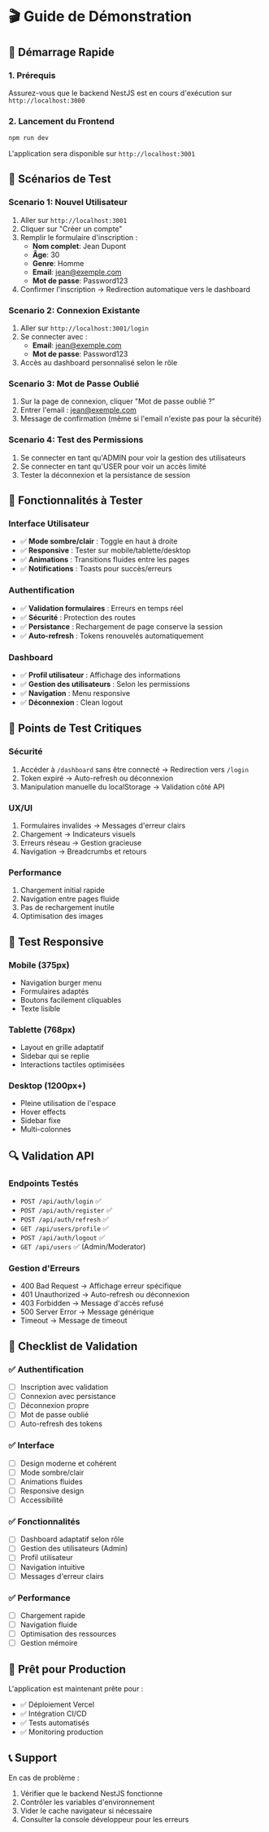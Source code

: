 # 🎬 Guide de Démonstration

## 🚀 Démarrage Rapide

### 1. Prérequis
Assurez-vous que le backend NestJS est en cours d'exécution sur `http://localhost:3000`

### 2. Lancement du Frontend
```bash
npm run dev
```
L'application sera disponible sur `http://localhost:3001`

## 🎯 Scénarios de Test

### Scenario 1: Nouvel Utilisateur
1. Aller sur `http://localhost:3001`
2. Cliquer sur "Créer un compte"
3. Remplir le formulaire d'inscription :
   - **Nom complet**: Jean Dupont
   - **Âge**: 30
   - **Genre**: Homme
   - **Email**: jean@exemple.com
   - **Mot de passe**: Password123
4. Confirmer l'inscription → Redirection automatique vers le dashboard

### Scenario 2: Connexion Existante
1. Aller sur `http://localhost:3001/login`
2. Se connecter avec :
   - **Email**: jean@exemple.com
   - **Mot de passe**: Password123
3. Accès au dashboard personnalisé selon le rôle

### Scenario 3: Mot de Passe Oublié
1. Sur la page de connexion, cliquer "Mot de passe oublié ?"
2. Entrer l'email : jean@exemple.com
3. Message de confirmation (même si l'email n'existe pas pour la sécurité)

### Scenario 4: Test des Permissions
1. Se connecter en tant qu'ADMIN pour voir la gestion des utilisateurs
2. Se connecter en tant qu'USER pour voir un accès limité
3. Tester la déconnexion et la persistance de session

## 🎨 Fonctionnalités à Tester

### Interface Utilisateur
- ✅ **Mode sombre/clair** : Toggle en haut à droite
- ✅ **Responsive** : Tester sur mobile/tablette/desktop
- ✅ **Animations** : Transitions fluides entre les pages
- ✅ **Notifications** : Toasts pour succès/erreurs

### Authentification
- ✅ **Validation formulaires** : Erreurs en temps réel
- ✅ **Sécurité** : Protection des routes
- ✅ **Persistance** : Rechargement de page conserve la session
- ✅ **Auto-refresh** : Tokens renouvelés automatiquement

### Dashboard
- ✅ **Profil utilisateur** : Affichage des informations
- ✅ **Gestion des utilisateurs** : Selon les permissions
- ✅ **Navigation** : Menu responsive
- ✅ **Déconnexion** : Clean logout

## 🐛 Points de Test Critiques

### Sécurité
1. Accéder à `/dashboard` sans être connecté → Redirection vers `/login`
2. Token expiré → Auto-refresh ou déconnexion
3. Manipulation manuelle du localStorage → Validation côté API

### UX/UI
1. Formulaires invalides → Messages d'erreur clairs
2. Chargement → Indicateurs visuels
3. Erreurs réseau → Gestion gracieuse
4. Navigation → Breadcrumbs et retours

### Performance
1. Chargement initial rapide
2. Navigation entre pages fluide
3. Pas de rechargement inutile
4. Optimisation des images

## 📱 Test Responsive

### Mobile (375px)
- Navigation burger menu
- Formulaires adaptés
- Boutons facilement cliquables
- Texte lisible

### Tablette (768px)
- Layout en grille adaptatif
- Sidebar qui se replie
- Interactions tactiles optimisées

### Desktop (1200px+)
- Pleine utilisation de l'espace
- Hover effects
- Sidebar fixe
- Multi-colonnes

## 🔍 Validation API

### Endpoints Testés
- `POST /api/auth/login` ✅
- `POST /api/auth/register` ✅
- `POST /api/auth/refresh` ✅
- `GET /api/users/profile` ✅
- `POST /api/auth/logout` ✅
- `GET /api/users` ✅ (Admin/Moderator)

### Gestion d'Erreurs
- 400 Bad Request → Affichage erreur spécifique
- 401 Unauthorized → Auto-refresh ou déconnexion
- 403 Forbidden → Message d'accès refusé
- 500 Server Error → Message générique
- Timeout → Message de timeout

## 🎯 Checklist de Validation

### ✅ Authentification
- [ ] Inscription avec validation
- [ ] Connexion avec persistance
- [ ] Déconnexion propre
- [ ] Mot de passe oublié
- [ ] Auto-refresh des tokens

### ✅ Interface
- [ ] Design moderne et cohérent
- [ ] Mode sombre/clair
- [ ] Animations fluides
- [ ] Responsive design
- [ ] Accessibilité

### ✅ Fonctionnalités
- [ ] Dashboard adaptatif selon rôle
- [ ] Gestion des utilisateurs (Admin)
- [ ] Profil utilisateur
- [ ] Navigation intuitive
- [ ] Messages d'erreur clairs

### ✅ Performance
- [ ] Chargement rapide
- [ ] Navigation fluide
- [ ] Optimisation des ressources
- [ ] Gestion mémoire

## 🚀 Prêt pour Production

L'application est maintenant prête pour :
- ✅ Déploiement Vercel
- ✅ Intégration CI/CD
- ✅ Tests automatisés
- ✅ Monitoring production

## 📞 Support

En cas de problème :
1. Vérifier que le backend NestJS fonctionne
2. Contrôler les variables d'environnement
3. Vider le cache navigateur si nécessaire
4. Consulter la console développeur pour les erreurs
